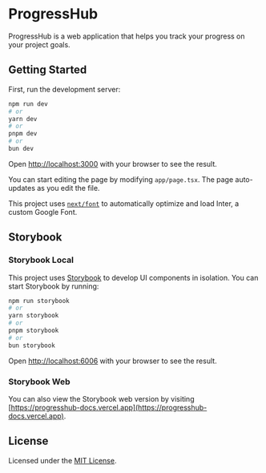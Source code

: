 # ProgressHub

ProgressHub is a web application that helps you track your progress on your project goals.

## Getting Started

First, run the development server:

```bash
npm run dev
# or
yarn dev
# or
pnpm dev
# or
bun dev
```

Open [http://localhost:3000](http://localhost:3000) with your browser to see the result.

You can start editing the page by modifying `app/page.tsx`. The page auto-updates as you edit the file.

This project uses [`next/font`](https://nextjs.org/docs/basic-features/font-optimization) to automatically optimize and load Inter, a custom Google Font.

## Storybook

### Storybook Local

This project uses [Storybook](https://storybook.js.org/) to develop UI components in isolation. You can start Storybook by running:

```bash
npm run storybook
# or
yarn storybook
# or
pnpm storybook
# or
bun storybook
```

Open [http://localhost:6006](http://localhost:6006) with your browser to see the result.

### Storybook Web

You can also view the Storybook web version by visiting [https://progresshub-docs.vercel.app](https://progresshub-docs.vercel.app).

## License

Licensed under the [MIT License](./LICENSE).
